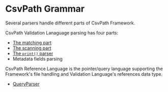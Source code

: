 
# CsvPath Grammar

Several parsers handle different parts of CsvPath Framework.

CsvPath Validation Lanaguage parsing has four parts:
- [The matching part](https://github.com/csvpath/csvpath/blob/main/csvpath/matching/lark_parser.py)
- [The scanning part](https://github.com/csvpath/csvpath/blob/main/csvpath/scanning/scanner2_parser.py)
- [The `print()` parser](https://github.com/csvpath/csvpath/blob/main/csvpath/matching/util/lark_print_parser.py)
- Metadata fields parsing

CsvPath Reference Language is the pointer/query language supporting the Framework's file handling and Validation Language's references data type.
- [QueryParser](https://github.com/csvpath/csvpath/blob/main/csvpath/util/references/reference_grammar.py)



